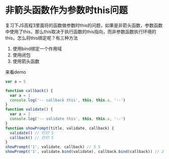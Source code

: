 # 非箭头函数作为参数时this问题

复习下JS高程3里面将的函数做参数时this的问题，如果是非箭头函数，参数函数中使用了this，那么this取决于执行函数的this指向，而非参数函数执行环境的this，怎么将this绑定呢？有三种方法

1. 使用bind绑定一个作用域 
2. 使用闭包 
3. 使用箭头函数

来看demo

```js
var a = 5

function callback() {
  var a = 1
  console.log('-- callback this', this, this.a, '--')
}
function validate() {
  var a = 2
  console.log('-- validate this', this, this.a, '--')
}
function showPrompt(title, validate, callback) {
  validate() // 打印 5
  callback() // 打印 5
}
showPrompt('1', validate, callback) // 5 5 
showPrompt('1', validate.bind(validate), callback.bind(callback)) // 2 1
```